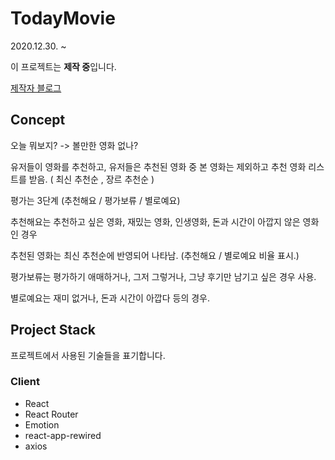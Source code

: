 # TodayMovie

2020.12.30. ~

이 프로젝트는 **제작 중**입니다.

[제작자 블로그](https://ryuwoongstory.tistory.com/)

## Concept

오늘 뭐보지? -> 볼만한 영화 없나?

유저들이 영화를 추천하고, 유저들은 추천된 영화 중 본 영화는 제외하고 추천 영화 리스트를 받음. ( 최신 추천순 , 장르 추천순 )

평가는 3단계 (추천해요 / 평가보류 / 별로예요)

추천해요는 추천하고 싶은 영화, 재밌는 영화, 인생영화, 돈과 시간이 아깝지 않은 영화 인 경우

추천된 영화는 최신 추천순에 반영되어 나타남. (추천해요 / 별로예요 비율 표시.)

평가보류는 평가하기 애매하거나, 그저 그렇거나, 그냥 후기만 남기고 싶은 경우 사용.

별로예요는 재미 없거나, 돈과 시간이 아깝다 등의 경우.

## Project Stack

프로젝트에서 사용된 기술들을 표기합니다.

### Client

- React
- React Router
- Emotion
- react-app-rewired
- axios

